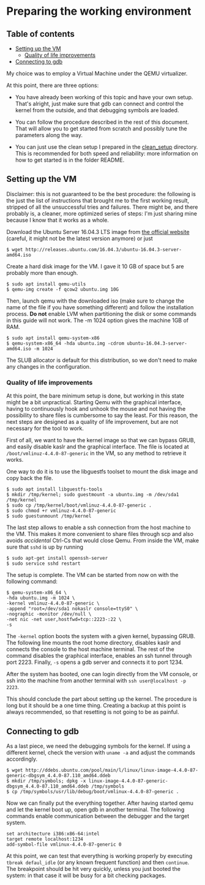 # Preparing the working environment

## Table of contents
* [Setting up the VM](#setting-up-the-vm)
    * [Quality of life improvements](#quality-of-life-improvements)
* [Connecting to gdb](#connecting-to-gdb)

My choice was to employ a Virtual Machine under the QEMU virtualizer.

At this point, there are three options:
* You have already been working of this topic and have your own setup. That's alright, just make sure that gdb can connect and control the kernel from the outside, and that debugging symbols are loaded.

* You can follow the procedure described in the rest of this document. That will allow you to get started from scratch and possibly tune the parameters along the way.

* You can just use the clean setup I prepared in the [clean_setup](../clean_setup) directory. This is recommended for both speed and reliability: more information on how to get started is in the folder README.

## Setting up the VM

Disclaimer: this is not guaranteed to be the best procedure: the following is the just the list of instructions that brought me to the first working result, stripped of all the unsuccessful tries and failures. There might be, and there probably is, a cleaner, more optimized series of steps: I'm just sharing mine because I know that it works as a whole.


Download the Ubuntu Server 16.04.3 LTS image from [the official website](https://www.ubuntu.com/download/server) (careful, it might not be the latest version anymore) or just
```
$ wget http://releases.ubuntu.com/16.04.3/ubuntu-16.04.3-server-amd64.iso
```

Create a hard disk image for the VM. I gave it 10 GB of space but 5 are probably more than enough.
```
$ sudo apt install qemu-utils
$ qemu-img create -f qcow2 ubuntu.img 10G
```

Then, launch qemu with the downloaded iso (make sure to change the name of the file if you have something different) and follow the installation process. **Do not** enable LVM when partitioning the disk or some commands in this guide will not work.
The -m 1024 option gives the machine 1GB of RAM.
```
$ sudo apt install qemu-system-x86
$ qemu-system-x86_64 -hda ubuntu.img -cdrom ubuntu-16.04.3-server-amd64.iso -m 1024
 ```

The SLUB allocator is default for this distribution, so we don't need to make any changes in the configuration.


### Quality of life improvements

At this point, the bare minimum setup is done, but working in this state might be a bit unpractical. Starting Qemu with the graphical interface, having to continuously hook and unhook the mouse and not having the possibility to share files is cumbersome to say the least.
For this reason, the next steps are designed as a quality of life improvement, but are not necessary for the tool to work.

First of all, we want to have the kernel image so that we can bypass GRUB, and easily disable kaslr and the graphical interface.
The file is located at `/boot/vmlinuz-4.4.0-87-generic` in the VM, so any method to retrieve it works.

One way to do it is to use the libguestfs toolset to mount the disk image and copy back the file.
```
$ sudo apt install libguestfs-tools
$ mkdir /tmp/kernel; sudo guestmount -a ubuntu.img -m /dev/sda1 /tmp/kernel
$ sudo cp /tmp/kernel/boot/vmlinuz-4.4.0-87-generic .
$ sudo chmod +r vmlinuz-4.4.0-87-generic
$ sudo guestunmount /tmp/kernel
```

The last step allows to enable a ssh connection from the host machine to the VM. This makes it more convenient to share files through scp and also avoids *accidental* Ctrl-Cs that would close Qemu.
From inside the VM, make sure that `sshd` is up by running
```
$ sudo apt-get install openssh-server
$ sudo service sshd restart
```

The setup is complete. The VM can be started from now on with the following command:
```
$ qemu-system-x86_64 \
-hda ubuntu.img -m 1024 \
-kernel vmlinuz-4.4.0-87-generic \
-append "root=/dev/sda1 nokaslr console=ttyS0" \
-nographic -monitor /dev/null \
-net nic -net user,hostfwd=tcp::2223-:22 \
-s
```
The `-kernel` option boots the system with a given kernel, bypassing GRUB.
The following line mounts the root home directory, disables kaslr and connects the console to the host machine terminal.
The rest of the command disables the graphical interface, enables an ssh tunnel through port 2223. Finally, `-s` opens a gdb server and connects it to port 1234.

After the system has booted, one can login directly from the VM console, or ssh into the machine from another terminal with `ssh user@localhost -p 2223`.

This should conclude the part about setting up the kernel. The procedure is long but it should be a one time thing. Creating a backup at this point is always recommended, so that resetting is not going to be as painful.

## Connecting to gdb

As a last piece, we need the debugging symbols for the kernel. If using a different kernel, check the version with `uname -a` and adjust the commands accordingly.
```
$ wget http://ddebs.ubuntu.com/pool/main/l/linux/linux-image-4.4.0-87-generic-dbgsym_4.4.0-87.110_amd64.ddeb
$ mkdir /tmp/symbols; dpkg -x linux-image-4.4.0-87-generic-dbgsym_4.4.0-87.110_amd64.ddeb /tmp/symbols
$ cp /tmp/symbols/usr/lib/debug/boot/vmlinux-4.4.0-87-generic .
```

Now we can finally put the everything together.
After having started qemu and let the kernel boot up, open gdb in another terminal.
The following commands enable communication between the debugger and the target system.
```
set architecture i386:x86-64:intel
target remote localhost:1234
add-symbol-file vmlinux-4.4.0-87-generic 0
```
At this point, we can test that everything is working properly by executing `tbreak defaul_idle` (or any known frequent function) and then `continue`. The breakpoint should be hit very quickly, unless you just booted the system: in that case it will be busy for a bit checking packages.
